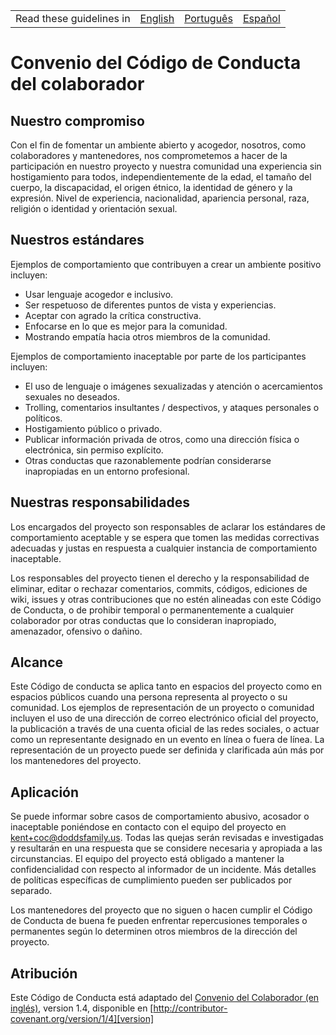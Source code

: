 <table>
    <tr>
        <!-- Do not translate this table -->
        <td> Read these guidelines in </td>
        <td><a href="/other/CODE_OF_CONDUCT.md">English</a></td>
        <td><a href="/docs/pt-BR/other/CODE_OF_CONDUCT.md">Português</a></td>
        <td><a href="/docs/es-ES/other/CODE_OF_CONDUCT.md">Español</a></td>
    </tr>
</table>

# Convenio del Código de Conducta del colaborador

## Nuestro compromiso

Con el fin de fomentar un ambiente abierto y acogedor, nosotros, como colaboradores y mantenedores,
nos comprometemos a hacer de la participación en nuestro proyecto y nuestra comunidad una experiencia
sin hostigamiento para todos, independientemente de la edad, el tamaño del cuerpo, la discapacidad, 
el origen étnico, la identidad de género y la expresión. Nivel de experiencia, nacionalidad, apariencia personal,
raza, religión o identidad y orientación sexual.

## Nuestros estándares

Ejemplos de comportamiento que contribuyen a crear un ambiente positivo incluyen:

* Usar lenguaje acogedor e inclusivo.
* Ser respetuoso de diferentes puntos de vista y experiencias.
* Aceptar con agrado la crítica constructiva.
* Enfocarse en lo que es mejor para la comunidad.
* Mostrando empatía hacia otros miembros de la comunidad.

Ejemplos de comportamiento inaceptable por parte de los participantes incluyen:

* El uso de lenguaje o imágenes sexualizadas y atención o acercamientos sexuales no deseados.
* Trolling, comentarios insultantes / despectivos, y ataques personales o políticos.
* Hostigamiento público o privado.
* Publicar información privada de otros, como una dirección física o electrónica, sin permiso explícito.
* Otras conductas que razonablemente podrían considerarse inapropiadas en un entorno profesional.

## Nuestras responsabilidades

Los encargados del proyecto son responsables de aclarar los estándares de comportamiento aceptable
y se espera que tomen las medidas correctivas adecuadas y justas en respuesta a cualquier instancia
de comportamiento inaceptable.

Los responsables del proyecto tienen el derecho y la responsabilidad de eliminar, editar o rechazar comentarios,
commits, códigos, ediciones de wiki, issues y otras contribuciones que no estén alineadas con este Código de Conducta,
o de prohibir temporal o permanentemente a cualquier colaborador por otras conductas que lo consideran inapropiado,
amenazador, ofensivo o dañino.

## Alcance

Este Código de conducta se aplica tanto en espacios del proyecto como en espacios públicos
cuando una persona representa al proyecto o su comunidad. Los ejemplos de representación de
un proyecto o comunidad incluyen el uso de una dirección de correo electrónico oficial del proyecto,
la publicación a través de una cuenta oficial de las redes sociales, o actuar como un representante designado
en un evento en línea o fuera de línea. La representación de un proyecto puede ser definida y clarificada aún
más por los mantenedores del proyecto.

## Aplicación

Se puede informar sobre casos de comportamiento abusivo, acosador o inaceptable
poniéndose en contacto con el equipo del proyecto en kent+coc@doddsfamily.us.
Todas las quejas serán revisadas e investigadas y resultarán en una respuesta
que se considere necesaria y apropiada a las circunstancias. El equipo del proyecto
está obligado a mantener la confidencialidad con respecto al informador de un incidente.
Más detalles de políticas específicas de cumplimiento pueden ser publicados por separado.

Los mantenedores del proyecto que no siguen o hacen cumplir el Código de Conducta de buena fe
pueden enfrentar repercusiones temporales o permanentes según lo determinen otros miembros de
la dirección del proyecto.

## Atribución

Este Código de Conducta está adaptado del [Convenio del Colaborador (en inglés)][homepage], version 1.4,
disponible en [http://contributor-covenant.org/version/1/4][version]

[homepage]: http://contributor-covenant.org
[version]: http://contributor-covenant.org/version/1/4/